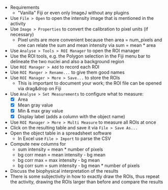 - Requirements
  - "Vanilla" Fiji or even only ImageJ without any plugins 
- Use `File > Open` to open the intensity image that is mentioned in the activity
- Use `Image > Properties` to convert the calibration to pixel units (if necessary)
  - Pixel units are more convenient because then area = num_pixels and one can relate the sum and mean intensity via sum = mean * area 
- Use `Analyse > Tools > ROI Manager` to open the ROI manager
- Use the ROI tools, e.g. the Polygon selection in the Fiji menu bar to delineate the two nuclei and also a background region
- Use `ROI Manager > Add` to record each ROI
- Use `ROI Manger > Rename...` to give them good names
- Use `ROI Manager > More > Save...` to store the ROIs 
  - This is important to document your work; the ROI file can be opened via drag&drop on Fiji
- Use `Analyse > Set Measurements` to configure what to measure: 
  - [X] Area 
  - [X] Mean gray value
  - [X] Min & max gray value 
  - [X] Display label (adds a column with the object name)
- Use `ROI Manager > More > Multi Measure` to measure all ROIs at once 
- Click on the resulting table and save it via `File > Save As...`
- Open the object table in a spreadsheet software
  - In Excel use `File > Import` to parse the CSV
- Compute new columns for
  - sum intensity = mean * number of pixels
  - bg corr mean = mean intensity - bg mean
  - bg corr max = max intensity - bg mean
  - bg corr sum = sum intensity - bg mean * number of pixels
- Discuss the biophysical interpretation of the results
- There is some subjectivity in how to exactly draw the ROIs, thus repeat the activity, drawing the ROIs larger than before and compare the results
